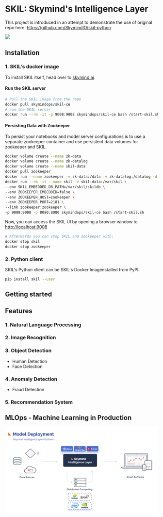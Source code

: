 # SKIL: Skymind's Intelligence Layer

This project is introduced in an attempt to demonstrate the use of original repo here: https://github.com/SkymindIO/skil-python

<img src="https://skymind.ai/images/platform/skildiagram.png" width="700" />


## Installation


### 1. SKIL's docker image
To install SKIL itself, head over to [skymind.ai](https://docs.skymind.ai/docs/docker-image). 

#### Run the SKIL server
```bash
# Pull the SKIL image from the repo
docker pull skymindops/skil-ce
# run the SKIL server
docker run --rm -it -p 9008:9008 skymindops/skil-ce bash /start-skil.sh
```

#### Persisting Data with Zookeeper

To persist your notebooks and model server configurations is to use a separate zookeeper container and use persistent data volumes for zookeeper and SKIL. 

```bash
docker volume create --name zk-data
docker volume create --name zk-datalog
docker volume create --name skil-data
docker pull zookeeper
docker run --name zookeeper -v zk-data:/data -v zk-datalog:/datalog -d zookeeper
docker run --rm -it --name skil -v skil-data:/var/skil \
--env SKIL_EMBEDDED_DB_PATH=/var/skil/skildb \
--env ZOOKEEPER_EMBEDDED=false \
--env ZOOKEEPER_HOST=zookeeper \
--env ZOOKEEPER_PORT=2181 \
--link zookeeper:zookeeper \
-p 9008:9008 -p 8080:8080 skymindops/skil-ce bash /start-skil.sh
```

Now, you can access the SKIL UI by opening a browser window to [http://localhost:9008](http://localhost:9008) 


```bash
# Afterwards you can stop SKIL and zookeeper with:
docker stop skil
docker stop zookeeper
```

### 2. Python client
SKIL's Python client can be SKIL's Docker Imagenstalled from PyPI:

```bash
pip install skil --user
```


## Getting started

## Features

### 1. Natural Language Processing

### 2. Image Recognition


### 3. Object Detection
* Human Detection
* Face Detection

### 4. Anomaly Detection
* Fraud Detection

### 5. Recommendation System


## MLOps - Machine Learning in Production

<img src="docs/skil-1.png" width="850" />



